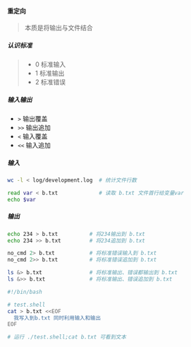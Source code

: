 #### 重定向
> 本质是将输出与文件结合

##### 认识标准
> - 0 标准输入
> - 1 标准输出
> - 2 标准错误

##### 输入输出
- `>`  输出覆盖
- `>>` 输出追加
- `<` 输入覆盖
- `<<` 输入追加

##### 输入
```bash
wc -l < log/development.log  # 统计文件行数

read var < b.txt             # 读取 b.txt 文件首行给变量var
echo $var
```

##### 输出
```bash
echo 234 > b.txt          # 将234输出到 b.txt
echo 234 >> b.txt         # 将234追加到 b.txt

no_cmd 2> b.txt           # 将标准错误输入到 b.txt
no_cmd 2>> b.txt          # 将标准错误追加到 b.txt

ls &> b.txt               # 将标准输出、错误都输出到 b.txt
ls &>> b.txt              # 将标准输出、错误追加到 b.txt
```
```bash
#!/bin/bash

# test.shell
cat > b.txt <<EOF
  我写入到b.txt 同时利用输入和输出
EOF

# 运行 ./test.shell;cat b.txt 可看到文本
```
